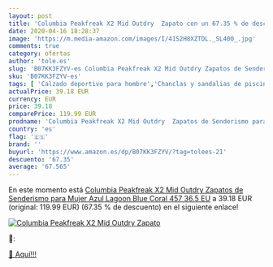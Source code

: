 ```yaml
---
layout: post
title: 'Columbia Peakfreak X2 Mid Outdry  Zapato con un 67.35 % de descuento'
date: 2020-04-16 18:28:37
image: 'https://m.media-amazon.com/images/I/41S2H8XZTDL._SL400_.jpg'
comments: true
category: ofertas
author: 'tole.es'
slug: 'B07KK3FZYV-es Columbia Peakfreak X2 Mid Outdry Zapatos de Senderismo...'
sku: 'B07KK3FZYV-es'
tags: [ 'Calzado deportivo para hombre','Chanclas y sandalias de piscina para hombre','Sandalias de vestir para hombre','Zapatillas y calzado deportivo para hombre','Zapatos','Zapatos para hombre','Zapatos y complementos','zapatos', ]
actualPrice: 39.18 EUR
currency: EUR
price: 39.18
comparePrice: 119.99 EUR
prodname: 'Columbia Peakfreak X2 Mid Outdry  Zapatos de Senderismo para Mujer  Azul  Lagoon  Blue Coral 457   36.5 EU'
country: 'es'
flag: '🇪🇸'
brand: ''
buyurl: 'https://www.amazon.es/dp/B07KK3FZYV/?tag=tolees-21'
descuento: '67.35'
average: '67.565'
---
```


En este momento está [Columbia Peakfreak X2 Mid Outdry  Zapatos de Senderismo para Mujer  Azul  Lagoon  Blue Coral 457   36.5 EU](https://www.amazon.es/dp/B07KK3FZYV/?tag=tolees-21) a 39.18 EUR (original: 119.99 EUR) (67.35 %  de descuento) en el siguiente enlace!

[![Columbia Peakfreak X2 Mid Outdry  Zapato](https://m.media-amazon.com/images/I/41S2H8XZTDL._SL400_.jpg)](https://www.amazon.es/dp/B07KK3FZYV/?tag=tolees-21)

🔎:


[🛒 Aquí!!!](https://www.amazon.es/dp/B07KK3FZYV/?tag=tolees-21)
